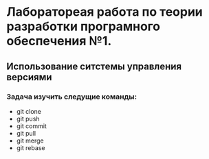 
# Лаборатореая работа по теории разработки програмного обеспечения №1. 

## Использование ситстемы управления версиями

### Задача изучить следущие команды:

- git clone 
- git push 
- git commit 
- git pull 
- git merge
- git rebase
